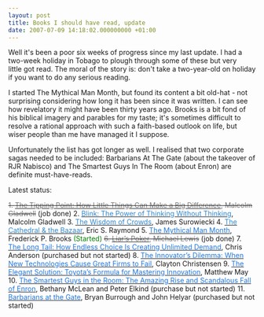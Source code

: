 ```yaml
---
layout: post
title: Books I should have read, update
date: 2007-07-09 14:18:02.000000000 +01:00
---
```

Well it's been a poor six weeks of progress since my last update. I had a two-week holiday in Tobago to plough through some of these but very little got read. The moral of the story is: don't take a two-year-old on holiday if you want to do any serious reading.

I started The Mythical Man Month, but found its content a bit old-hat - not surprising considering how long it has been since it was written. I can see how revelatory it might have been thirty years ago. Brooks is a bit fond of his biblical imagery and parables for my taste; it's sometimes difficult to resolve a rational approach with such a faith-based outlook on life, but wiser people than me have managed it I suppose.

Unfortunately the list has got longer as well. I realised that two corporate sagas needed to be included: Barbarians At The Gate (about the takeover of RJR Nabisco) and The Smartest Guys In The Room (about Enron) are definite must-have-reads.

Latest status:

<strike><font color="#777777">1. </font></strike><a href="http://www.amazon.co.uk/exec/obidos/ASIN/0349113467/qid=1144307770/sr=8-1/ref=pd_ka_1/026-4754653-6799626"><strike><font color="#777777">The Tipping Point: How Little Things Can Make a Big Difference</font></strike></a><strike><font color="#777777">, Malcolm Gladwell</font></strike> (job done)
2. <a href="http://www.amazon.co.uk/exec/obidos/ASIN/0141014598/qid=1144307770/sr=8-2/ref=pd_ka_2/026-4754653-6799626"><font color="#3388cc">Blink: The Power of Thinking Without Thinking</font></a>, Malcolm Gladwell
3. <a href="http://www.amazon.co.uk/exec/obidos/ASIN/0349116059/qid=1144307770/sr=8-3/ref=pd_ka_3/026-4754653-6799626"><font color="#3388cc">The Wisdom of Crowds</font></a>, James Surowiecki
4. <a href="http://www.amazon.co.uk/Cathedral-Bazaar-Eric-S-Raymond/dp/0596001088/sr=8-1/qid=1163756617/ref=sr_1_1/203-3345198-4683111?ie=UTF8&amp;s=books"><font color="#3388cc">The Cathedral &amp; the Bazaar</font></a>, Eric S. Raymond
5. <a target="_blank" href="http://www.amazon.co.uk/Mythical-Month-Essays-Software-Engineering/dp/0201835959/ref=pd_bbs_sr_1/202-7135899-3517402?ie=UTF8&amp;s=books&amp;qid=1178631915&amp;sr=8-1"><font color="#2277dd">The Mythical Man Month</font></a>, Frederick P. Brooks <font color="#008000">(Started)
</font><strike><font color="#777777">6. </font></strike><a href="http://www.amazon.co.uk/Liars-Poker-Playing-Money-Markets/dp/0340767006/sr=8-1/qid=1165311738/ref=pd_ka_1/026-0747662-7951651?ie=UTF8&amp;s=books"><strike><font color="#777777">Liar’s Poker</font></strike></a><strike><font color="#777777">, Michael Lewis</font></strike> (job done)
7. <a target="_blank" href="http://www.amazon.co.uk/Long-Tail-Endless-Creating-Unlimited/dp/1844138518/ref=pd_bowtega_1/202-7135899-3517402?ie=UTF8&amp;s=books&amp;qid=1179737497&amp;sr=1-1"><font color="#2277dd">The Long Tail: How Endless Choice Is Creating Unlimited Demand</font></a>, Chris Anderson (purchased but not started)
8. <a target="_blank" href="http://www.amazon.co.uk/Innovators-Dilemma-Technologies-Cause-Great/dp/0875845851/ref=sr_1_1/202-7135899-3517402?ie=UTF8&amp;s=books&amp;qid=1179737460&amp;sr=1-1"><font color="#2277dd">The Innovator’s Dilemma: When New Technologies Cause Great Firms to Fail</font></a>, Clayton Christensen
9. <a target="_blank" href="http://www.amazon.co.uk/Elegant-Solution-Toyotas-Mastering-Innovation/dp/1847370284/ref=sr_1_1/202-7135899-3517402?ie=UTF8&amp;s=books&amp;qid=1179737103&amp;sr=8-1"><font color="#2277dd">The Elegant Solution: Toyota’s Formula for Mastering Innovation</font></a>, Matthew May
10. <a target="_blank" href="http://www.amazon.co.uk/Smartest-Guys-Room-Amazing-Scandalous/dp/0141011459/ref=sr_1_4/026-2368255-3478023?ie=UTF8&amp;s=books&amp;qid=1183982922&amp;sr=1-4"><font color="#2277dd">The Smartest Guys in the Room: The Amazing Rise and Scandalous Fall of Enron</font></a>, Bethany McLean and Peter Elkind (purchase but not started)
11. <a target="_blank" href="http://www.amazon.co.uk/Barbarians-at-Gate-Bryan-Burrough/dp/0099469154/ref=sr_1_1/026-2368255-3478023?ie=UTF8&amp;s=books&amp;qid=1183982849&amp;sr=8-1"><font color="#2277dd">Barbarians at the Gate</font></a>, Bryan Burrough and John Helyar (purchased but not started)

